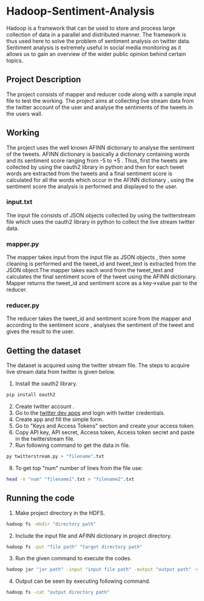 # Hadoop-Sentiment-Analysis

Hadoop is a framework that can be used to store and process large collection of data in a parallel and distributed manner.
The framework is thus used here to solve the problem of sentiment analysis on twitter data. Sentiment analysis is extremely useful in social media monitoring as it allows us to gain an overview of the wider public opinion behind certain topics.

## Project Description 

The project consists of mapper and reducer code along with a sample input file to test the working.
The project aims at collecting live stream data from the twitter account of the user and analyse the sentiments of the tweets in the users wall. 

## Working 

The project uses the well known AFINN dictionary to analyse the sentiment of the tweets. AFINN dictionary is basically a dictionary containing words and its sentiment score ranging from -5 to +5 . Thus, first the tweets are collected by using the oauth2 library in python and then for each tweet words are extracted from the tweets and a final sentiment score is calculated for all the words which occur in the AFINN dictionary , using the sentiment score the analysis is performed and displayed to the user. 

### input.txt

The input file consists of JSON objects collected by using the twitterstream file which uses the oauth2 library in python to collect the live stream twitter data. 


### mapper.py

The mapper takes input from the input file as JSON objects , then some cleaning is performed and the tweet_id and tweet_text is extracted from the JSON object.The mapper takes each word from the tweet_text and calculates the final sentiment score of the tweet using the AFINN dictionary. Mapper returns the tweet_id and sentiment score as a key->value pair to the reducer. 

### reducer.py

The reducer takes the tweet_id and sentiment score from the mapper and according to the sentiment score , analyses the sentiment of the tweet and gives the result to the user.

## Getting the dataset

The dataset is acquired using the twitter stream file. The steps to acquire live stream data from twitter is given below.

1) Install the oauth2 library.
```bash
pip install oauth2
``` 
2) Create twitter account .
3) Go to the [twitter dev apps](http://dev.twitter.com/apps) and login with twitter credentials.
4) Create app and fill the simple form.
5) Go to "Keys and Access Tokens" section and create your access token.
6) Copy API key, API secret, Access token, Access token secret and paste in the twitterstream file.
7) Run following command to get the data in file.
```bash
py twitterstream.py > "filename".txt
``` 
8) To get top "num" number of lines from the file use:
```bash
head -n "num" "filename1".txt > "filename2".txt
```

## Running the code

1) Make project directory in the HDFS.
```bash
hadoop fs -mkdir "directory path"
```
2) Include the input file and AFINN dictionary in project directory.
```bash
hadoop fs -put "file path" "target directory path"
```
3) Run the given command to execute the codes.

```bash
hadoop jar "jar path" -input "input file path" -output "output path" -mapper "mapper path" -reducer "reducer path" -cacheFile "cache file path"#"cache"
```  
4) Output can be seen by executing following command.
```bash
hadoop fs -cat "output directory path"
```  
